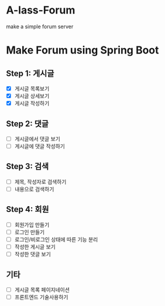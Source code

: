 # A-lass-Forum
make a simple forum server

# Make Forum using Spring Boot

## Step 1: 게시글
- [x] 게시글 목록보기
- [x] 게시글 상세보기
- [x] 게시글 작성하기

## Step 2: 댓글
- [ ] 게시글에서 댓글 보기
- [ ] 게시글에 댓글 작성하기

## Step 3: 검색
- [ ] 제목, 작성자로 검색하기
- [ ] 내용으로 검색하기

## Step 4: 회원
- [ ] 회원가입 만들기
- [ ] 로그인 만들기
- [ ] 로그인/비로그인 상태에 따른 기능 분리
- [ ] 작성한 게시글 보기
- [ ] 작성한 댓글 보기

## 기타
- [ ] 게시글 목록 페이지네이션
- [ ] 프론트엔드 기술사용하기
